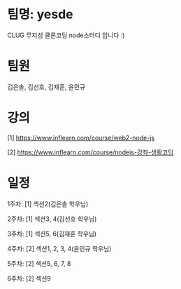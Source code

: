 # 팀명: yesde
CLUG 무지성 클론코딩 node스터디 입니다 :)

# 팀원
김은솔, 김선호, 김재훈, 윤민규

# 강의
[1] https://www.inflearn.com/course/web2-node-js

[2] https://www.inflearn.com/course/nodejs-강좌-생활코딩

# 일정
1주차: [1] 섹션2(김은솔 학우님)

2주차: [1] 섹션3, 4(김선호 학우님)

3주차: [1] 섹션5, 6(김재훈 학우님)

4주차: [2] 섹션1, 2, 3, 4(윤민규 학우님)

5주차: [2] 섹션5, 6, 7, 8

6주차: [2] 섹션9
